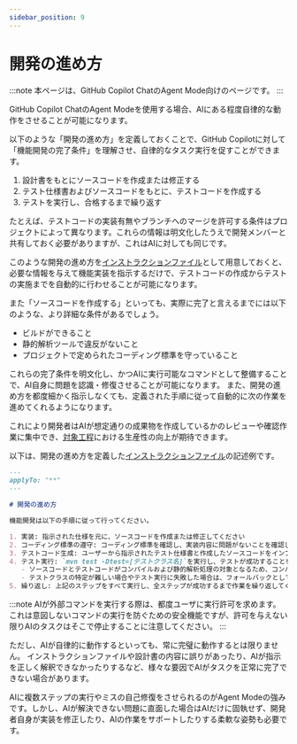 ```yaml
---
sidebar_position: 9
---
```


# 開発の進め方

:::note
本ページは、GitHub Copilot ChatのAgent Mode向けのページです。
:::

GitHub Copilot ChatのAgent Modeを使用する場合、AIにある程度自律的な動作をさせることが可能になります。

以下のような「開発の進め方」を定義しておくことで、GitHub Copilotに対して「機能開発の完了条件」を理解させ、自律的なタスク実行を促すことができます。

1. 設計書をもとにソースコードを作成または修正する
2. テスト仕様書およびソースコードをもとに、テストコードを作成する
3. テストを実行し、合格するまで繰り返す

たとえば、テストコードの実装有無やブランチへのマージを許可する条件はプロジェクトによって異なります。これらの情報は明文化したうえで開発メンバーと共有しておく必要がありますが、これはAIに対しても同じです。

このような開発の進め方を[インストラクションファイル](../../shared-instructions-prompts)として用意しておくと、必要な情報を与えて機能実装を指示するだけで、テストコードの作成からテストの実施までを自動的に行わせることが可能になります。

また「ソースコードを作成する」といっても、実際に完了と言えるまでには以下のような、より詳細な条件があるでしょう。

- ビルドができること
- 静的解析ツールで違反がないこと
- プロジェクトで定められたコーディング標準を守っていること

これらの完了条件を明文化し、かつAIに実行可能なコマンドとして整備することで、AI自身に問題を認識・修復させることが可能になります。
また、開発の進め方を都度細かく指示しなくても、定義された手順に従って自動的に次の作業を進めてくれるようになります。

これにより開発者はAIが想定通りの成果物を作成しているかのレビューや確認作業に集中でき、[対象工程](../../../target-process)における生産性の向上が期待できます。

以下は、開発の進め方を定義した[インストラクションファイル](../../shared-instructions-prompts)の記述例です。

```markdown
---
applyTo: "**"
---

# 開発の進め方

機能開発は以下の手順に従って行ってください。

1. 実装: 指示された仕様を元に、ソースコードを作成または修正してください
2. コーディング標準の遵守: コーディング標準を確認し、実装内容に問題がないことを確認してください
3. テストコード生成: ユーザーから指示されたテスト仕様書と作成したソースコードをインプットにして、テストコードを作成または修正してください
4. テスト実行: `mvn test -Dtest=[テストクラス名]`を実行し、テストが成功することを確認してください
   - ソースコードとテストコードがコンパイルおよび静的解析処理の対象となるため、コンパイルエラーや静的解析違反とならないことを確認してください
   - テストクラスの特定が難しい場合やテスト実行に失敗した場合は、フォールバックとして`mvn test`の実行を試みてください
5. 繰り返し: 上記のステップをすべて実行し、全ステップが成功するまで作業を繰り返してください
```

:::note
AIが外部コマンドを実行する際は、都度ユーザに実行許可を求めます。
これは意図しないコマンドの実行を防ぐための安全機能ですが、許可を与えない限りAIのタスクはそこで停止することに注意してください。
:::

ただし、AIが自律的に動作するといっても、常に完璧に動作するとは限りません。
インストラクションファイルや設計書の内容に誤りがあったり、AIが指示を正しく解釈できなかったりするなど、様々な要因でAIがタスクを正常に完了できない場合があります。

AIに複数ステップの実行やミスの自己修復をさせられるのがAgent Modeの強みです。しかし、AIが解決できない問題に直面した場合はAIだけに固執せず、開発者自身が実装を修正したり、AIの作業をサポートしたりする柔軟な姿勢も必要です。
